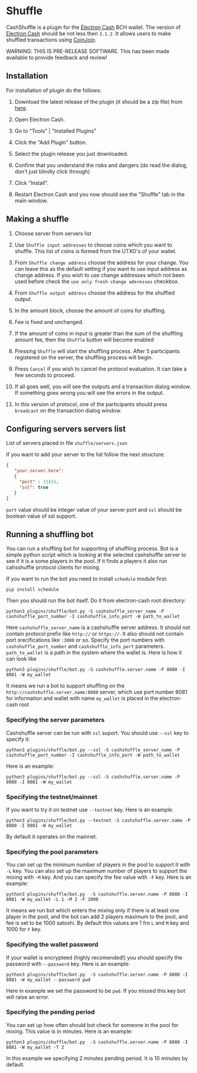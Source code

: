 # Shuffle

CashShuffle is a plugin for the [Electron Cash](https://electroncash.org/) BCH wallet. The version of [Electron Cash](https://electroncash.org/) should be not less then `3.1.2` .It allows users to make shuffled transactions using [CoinJoin](https://en.wikipedia.org/wiki/CoinJoin).

WARNING: THIS IS PRE-RELEASE SOFTWARE. This has been made available to provide feedback and review!

## Installation

For installation of plugin do the follows:

1. Download the latest release of the plugin (it should be a zip file) from [here](/releases).

2. Open Electron Cash.

3. Go to "Tools" | "Installed Plugins"

4. Click the "Add Plugin" button.

5. Select the plugin release you just downloaded.

6. Confirm that you understand the risks and dangers (do read the dialog, don't just blindly click through)

7. Click "Install".

8. Restart Electron Cash and you now should see the "Shuffle" tab in the main window.


## Making a shuffle

1. Choose server from servers list

3. Use `Shuffle input addresses` to choose coins which you want to shuffle. This list of coins is formed from  the UTXO's of your wallet.

4. From `Shuffle change address` choose the address for your change. You can leave this as the default setting if you want to use input address as change address. If you wish to use change addresses which not been used before check the `use only fresh change aderesses` checkbox.

5. From `Shuffle output address` choose the address for the shuffled output.

6. In the amount block, choose the amount of coins for shuffling.

7. Fee is fixed and unchanged.

8. If the amount of coins in input is greater than the sum of the shuffling amount fee, then the `Shuffle` button will become enabled

9. Pressing `Shuffle` will start the shuffling process. After 5 participants registered on the server, the shuffling process will begin.

10. Press `Cancel` if you wish to cancel the protocol evaluation. It can take a few seconds to proceed.

11. If all goes well, you will see the outputs and a transaction dialog window. If something goes wrong you will see the errors in the output.

12. In this version of protocol, one of the participants should press `broadcast` on the transaction dialog window.

## Configuring servers servers list

List of servers placed in file `shuffle/servers.json`

If you want to add your server to the list follow the next structure:

```json
{
   "your.server.here":
   {
     "port" : 31415,
     "ssl": true
   }
}
```

`port` value should be integer value of your server port and `ssl` should be boolean value of ssl support.

## Running a shuffling bot

You can run a shuffling bot for supporting of shuffling process. Bot is a simple python script which is looking at the selected cashshuffle server to see if it is a some players in the pool. If it finds a players it also run cahsshuffle protocol clients for mixing.

If you want to run the bot you need to install `schedule` module first:

```
pip install schedule
```

Then you should run the bot itself. Do it from electron-cash root directory:

```
python3 plugins/shuffle/bot.py -S cashshuffle_server_name -P cashshuffle_port_number -I cashshuffle_info_port -W path_to_wallet
```

Here `cashshuffle_server_name` is a cashshuffle server address. It should not contain protocol prefix like `http://` or `https://`. It also should not contain port srecifications like `:3000` or so. Specify the port numbers with `cashshuffle_port_number` and `cashshuffle_info_port` parameters. `path_to_wallet` is a path in the system where the wallet is. Here is how it can look like

```
python3 plugins/shuffle/bot.py -S cashshuffle.server.name -P 8080 -I 8081 -W my_wallet
```

It means we run a bot to support shuffling on the `http://cashshuffle.server.name:8080` server, which use port number 8081 for information and wallet with name `my_wallet` is placed in the electron-cash root

### Specifying the server parameters

Cashshuffle server can be run with `ssl` suport. You should use `--ssl` key to specify it:

```
python3 plugins/shuffle/bot.py --ssl -S cashshuffle_server_name -P cashshuffle_port_number -I cashshuffle_info_port -W path_to_wallet
```

Here is an example:

```
python3 plugins/shuffle/bot.py --ssl -S cashshuffle.server.name -P 8080 -I 8081 -W my_wallet
```

### Specifying the testnet/mainnet

If you want to try it on testnet use `--testnet` key. Here is an example:

```
python3 plugins/shuffle/bot.py --testnet -S cashshuffle.server.name -P 8080 -I 8081 -W my_wallet
```

By default it operates on the mainnet.

### Specifying the pool parameters

You can set up the minimum number of players in the pool to support it with `-L` key. You can also set up the maximum number of players to support the mixing with `-M` key. And you can specify the fee value with `-F` key. Here is an example:  

```
python3 plugins/shuffle/bot.py  -S cashshuffle.server.name -P 8080 -I 8081 -W my_wallet -L 1 -M 2 -F 1000
```
It means we run bot which enters the mixing only if there is at least one player in the pool, and the bot can add 2 players maximum to the pool, and fee is set to be 1000 satoshi. By default this values are 1 fro `L` and `M` key and 1000 for `F` key.

### Specifying the wallet password

If your wallet is encrypteed (highly recomended!) you should specify the password with `--password` key. Here is an example:

```
python3 plugins/shuffle/bot.py  -S cashshuffle.server.name -P 8080 -I 8081 -W my_wallet --password pwd
```
Here in example we set the password to be `pwd`. If you missed this key bot will raise an error.

### Specifying the pending period

You can set up how often should bot check for someone in the pool for mixing. This value is in minutes. Here is an example:

```
python3 plugins/shuffle/bot.py  -S cashshuffle.server.name -P 8080 -I 8081 -W my_wallet -T 2
```

In this example we specifying 2 minutes pending period. It is 10 minutes by default.
